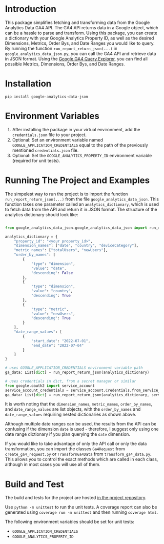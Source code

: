 # Introduction 
This package simplifies fetching and transforming data from the Google Analytics Data GA4 API. The GA4 API returns data in a Google object, which can be a hassle to parse and transform. Using this package, you can create a dictionary with your Google Analytics Property ID, as well as the desired Dimensions, Metrics, Order Bys, and Date Ranges you would like to query. By running the function `run_report_return_json(...)` in `google_analytics_data_json.py`, you can call the GA4 API and retrieve data in JSON format. Using the [Google GA4 Query Explorer](https://ga-dev-tools.web.app/ga4/query-explorer/), you can find all possible Metrics, Dimensions, Order Bys, and Date Ranges.

# Installation
`pip install google-analytics-data-json`

# Environment Variables
1. After installing the package in your virtual environment, add the `credentials.json` file to your project.
2. Optional: Set an environment variable named `GOOGLE_APPLICATION_CREDENTIALS` equal to the path of the previously mentioned `credentials.json` file.
3. Optional: Set the `GOOGLE_ANALYTICS_PROPERTY_ID` environment variable (required for unit tests).

# Running The Project and Examples
The simpelest way to run the project is to import the function `run_report_return_json(...)` from the file `google_analytics_data_json`. This function takes one parameter called an `analytics_dictionary`, which is used to fetch data from the API and return it in JSON format. The structure of the analytics dictionary should look like:

```python

from google_analytics_data_json.google_analytics_data_json import run_report_return_json

analytics_dictionary = {
    "property_id": "<your property_id>",
    "dimension_names": ["date", "country", "deviceCategory"],
    "metric_names": ["totalUsers", "newUsers"], 
    "order_by_names": [
        {
            "type": "dimension", 
            "value": "date", 
            "descending": False
        },
        {
            "type": "dimension",
            "value": "country", 
            "descending": True
        },
        {
            "type": "metric",
            "value": "newUsers", 
            "descending": True
        }
    ],
    "date_range_values": [
        {
            "start_date": "2022-07-01",
            "end_date": "2022-07-04"
        }
    ]
}

# uses GOOGLE_APPLICATION_CREDENTIALS environment variable path
ga_data: List[dict] = run_report_return_json(analytics_dictionary)

# uses credentials in dict, from a secret manager or similar
from google.oauth2 import service_account
service_account_credentials = service_account.Credentials.from_service_account_info(ga_credentials_secret_dict)
ga_data: List[dict] = run_report_return_json(analytics_dictionary, service_account_credentials=service_account_credentials)

```

It is worth noting that the `dimension_names`, `metric_names`, `order_by_names`, and `date_range_values` are list objects, with the `order_by_names` and `date_range_values` requiring nested dictionaries as shown above. 

Although multiple date ranges can be used, the results from the API can be confusing if the dimension `date` is used - therefore, I suggest only using one date range dictionary if you plan querying the `date` dimension.

If you would like to take advantage of only the API call or only the data transformation, you can import the classes `Ga4Request` from `create_ga4_request.py` or `TransformGa4Data` from `transform_ga4_data.py`. This allows you to control the exact methods which are called in each class, although in most cases you will use all of them.

# Build and Test
The build and tests for the project are hosted [in the project repository](https://github.com/DanielJerrehian/google_analytics_data_json).

Use `python -m unittest` to run the unit tests. A coverage report can also be generated using `coverage run -m unittest` and then running `coverage html`.

The following environment variables should be set for unit tests:
* `GOOGLE_APPLICATION_CREDENTIALS`
* `GOOGLE_ANALYTICS_PROPERTY_ID`
